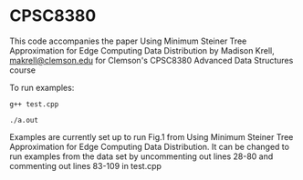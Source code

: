 # CPSC8380
This code accompanies the paper Using Minimum Steiner Tree Approximation for Edge Computing Data Distribution by Madison Krell, makrell@clemson.edu for Clemson's CPSC8380 Advanced Data Structures course

To run examples:
```
g++ test.cpp
```
```
./a.out
```

Examples are currently set up to run Fig.1 from Using Minimum Steiner Tree Approximation for Edge Computing Data Distribution. It can be changed to run examples from the data set by uncommenting out lines 28-80 and commenting out lines 83-109 in test.cpp
